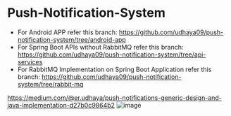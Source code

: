 # Push-Notification-System

- For Android APP refer this branch: https://github.com/udhaya09/push-notification-system/tree/android-app
- For Spring Boot APIs without RabbitMQ refer this branch: https://github.com/udhaya09/push-notification-system/tree/api-services
- For RabbitMQ Implementation on Spring Boot Application refer this branch: https://github.com/udhaya09/push-notification-system/tree/rabbit-mq

https://medium.com/@er.udhaya/push-notifications-generic-design-and-java-implementation-d27b0c9864b2
![image](https://github.com/udhaya09/push-notification-system/assets/46084161/f2e1f20c-364e-47bf-b483-4ebf3fc1618c)


